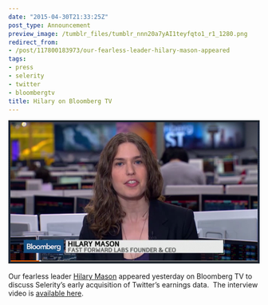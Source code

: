 ```yaml
---
date: "2015-04-30T21:33:25Z"
post_type: Announcement
preview_image: /tumblr_files/tumblr_nnn20a7yAI1teyfqto1_r1_1280.png
redirect_from:
- /post/117800183973/our-fearless-leader-hilary-mason-appeared
tags:
- press
- selerity
- twitter
- bloombergtv
title: Hilary on Bloomberg TV
---
```


<img src="/tumblr_files/tumblr_nnn20a7yAI1teyfqto1_r1_1280.png"/>

Our fearless leader <a href="https://twitter.com/hmason">Hilary Mason</a> appeared yesterday on Bloomberg TV to discuss Selerity’s early acquisition of Twitter’s earnings data.  The interview video is <a href="http://www.bloomberg.com/news/videos/2015-04-29/how-selerity-was-able-to-publish-twitter-s-earnings-early">available here</a>.
